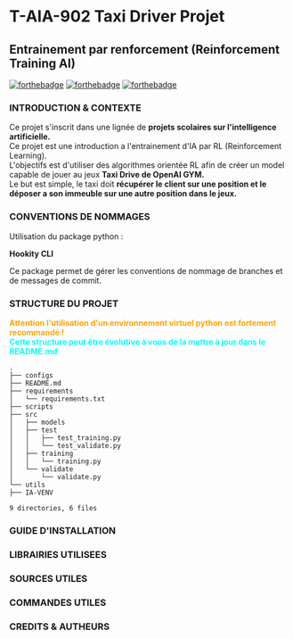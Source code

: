 # T-AIA-902 Taxi Driver Projet
## Entrainement par renforcement (Reinforcement Training AI)

[![forthebadge](https://forthebadge.com/images/featured/featured-built-with-love.svg)](https://forthebadge.com)
[![forthebadge](https://forthebadge.com/images/badges/made-with-python.svg)](https://forthebadge.com)
[![forthebadge](https://forthebadge.com/images/badges/powered-by-coffee.svg)](https://forthebadge.com)

### INTRODUCTION & CONTEXTE

Ce projet s'inscrit dans une lignée de **projets scolaires sur l'intelligence artificielle.**</br>
Ce projet est une introduction a l'entrainement d'IA par RL (Reinforcement Learning).</br>
L'objectifs est d'utiliser des algorithmes orientée RL afin de créer un model capable de jouer au jeux **Taxi Drive de OpenAI GYM.**</br>
Le but est simple, le taxi doit **récupérer le client sur une position et le déposer a son immeuble sur une autre position dans le jeux.**   

### CONVENTIONS DE NOMMAGES

Utilisation du package python :

**Hookity CLI**

Ce package permet de gérer les conventions de nommage de branches et de messages de commit.
 


### STRUCTURE DU PROJET 

<span style="color: orange;">**Attention l'utilisation d'un environnement virtuel python est fortement recommandé !**</span></br>
<span style="color: cyan;">**Cette structure peut être évolutive à vous de la mettre à jour dans le README.md**</span>
```
.
├── configs
├── README.md
├── requirements
│   └── requirements.txt
├── scripts
├── src
│   ├── models
│   ├── test
│   │   ├── test_training.py
│   │   └── test_validate.py
│   ├── training
│   │   └── training.py
│   └── validate
│       └── validate.py
└── utils
├── IA-VENV

9 directories, 6 files
```

### GUIDE D'INSTALLATION

### LIBRAIRIES UTILISEES

### SOURCES UTILES

### COMMANDES UTILES

### CREDITS & AUTHEURS